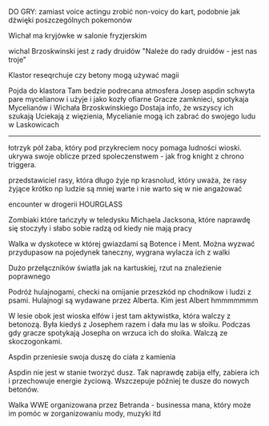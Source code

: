 
DO GRY: zamiast voice actingu zrobić non-voicy do kart, podobnie jak dźwięki poszczególnych pokemonów 

Wichał ma kryjówke w salonie fryzjerskim

wichal Brzoskwinski jest z rady druidów 
"Należe do rady druidów - jest nas troje"



Klastor reseqrchuje czy betony mogą używać magii





Pojda do klastora
Tam bedzie podrecana atmosfera
Josep aspdin schwyta pare mycelianow i użyje i jako kozły ofiarne
Gracze zamknieci, spotykaja Mycelianów i Wichała Brzoskwinskiego
Dostaja info, że wszyscy ich szukają 
Uciekają z więzienia, Mycelianie mogą ich zabrać do swojego ludu w Laskowicach




________________________________


łotrzyk pół żaba, który pod przykreciem nocy pomaga ludności wioski. ukrywa swoje oblicze przed spoleczenstwem - jak frog knight z chrono triggera.

  
  

przedstawiciel rasy, która długo żyje np krasnolud, który uważa, że rasy żyjące krótko np ludzie są mniej warte i nie warto się w nie angażować 

  

encounter w drogerii HOURGLASS

  

Zombiaki które tańczyły w teledysku Michaela Jacksona, które naprawdę się stoczyły i słabo sobie radzą od kiedy nie mają pracy

  
  

Walka w dyskotece w której gwiazdami są Botence i Ment. Można wyzwać przydupasow na pojedynek taneczny, wygrana wylacza ich z walki

  
  

Dużo przełączników światła jak na kartuskiej, rzut na znalezienie poprawnego

  
  

Podróż hulajnogami, checki na omijanie przeszkód np chodnikow i ludzi z psami. Hulajnogi są wydawane przez Alberta. Kim jest Albert hmmmmmmm

  
  

W lesie obok jest wioska elfów i jest tam aktywistka, która walczy z betonozą. Była kiedyś z Josephem razem i dała mu las w słoiku. Podczas gdy gracze spotykają Josepha on wrzuca ich do słoika. Walczą ze skoczogonkami.

  

Aspdin przeniesie swoja duszę do ciała z kamienia

  

Aspdin nie jest w stanie tworzyć dusz. Tak naprawdę zabija elfy, zabiera ich i przechowuje energie życiową. Wszczepuje później te dusze do nowych betonów. 

  
  

Walka WWE organizowana przez Betranda - businessa mana, który może im pomóc w zorganizowaniu mody, muzyki itd